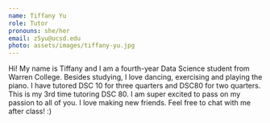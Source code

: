 ```yaml
---
name: Tiffany Yu
role: Tutor
pronouns: she/her
email: z5yu@ucsd.edu
photo: assets/images/tiffany-yu.jpg
---
```

Hi! My name is Tiffany and I am a fourth-year Data Science student from Warren College. Besides studying, I love dancing, exercising and playing the piano. I have tutored DSC 10 for three quarters and DSC80 for two quarters. This is my 3rd time tutoring DSC 80. I am super excited to pass on my passion to all of you. I love making new friends. Feel free to chat with me after class! :)